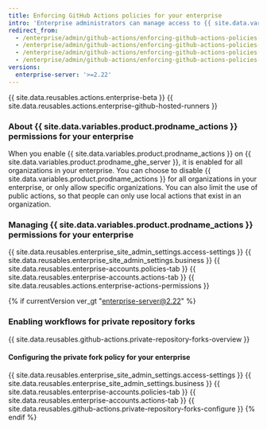 ```yaml
---
title: Enforcing GitHub Actions policies for your enterprise
intro: 'Enterprise administrators can manage access to {{ site.data.variables.product.prodname_actions }} in an enterprise.'
redirect_from:
  - /enterprise/admin/github-actions/enforcing-github-actions-policies-for-your-enterprise
  - /enterprise/admin/github-actions/enforcing-github-actions-policies-for-your-enterprise
  - /enterprise/admin/github-actions/enforcing-github-actions-policies-for-your-enterprise
  - /enterprise/admin/github-actions/enforcing-github-actions-policies-for-your-enterprise
versions:
  enterprise-server: '>=2.22'
---
```


{{ site.data.reusables.actions.enterprise-beta }}
{{ site.data.reusables.actions.enterprise-github-hosted-runners }}

### About {{ site.data.variables.product.prodname_actions }} permissions for your enterprise

When you enable {{ site.data.variables.product.prodname_actions }} on {{ site.data.variables.product.prodname_ghe_server }}, it is enabled for all organizations in your enterprise. You can choose to disable {{ site.data.variables.product.prodname_actions }} for all organizations in your enterprise, or only allow specific organizations. You can also limit the use of public actions, so that people can only use local actions that exist in an organization.

### Managing {{ site.data.variables.product.prodname_actions }} permissions for your enterprise

{{ site.data.reusables.enterprise_site_admin_settings.access-settings }}
{{ site.data.reusables.enterprise_site_admin_settings.business }}
{{ site.data.reusables.enterprise-accounts.policies-tab }}
{{ site.data.reusables.enterprise-accounts.actions-tab }}
{{ site.data.reusables.actions.enterprise-actions-permissions }}

{% if currentVersion ver_gt "enterprise-server@2.22" %}
### Enabling workflows for private repository forks

{{ site.data.reusables.github-actions.private-repository-forks-overview }}

#### Configuring the private fork policy for your enterprise

{{ site.data.reusables.enterprise_site_admin_settings.access-settings }}
{{ site.data.reusables.enterprise_site_admin_settings.business }}
{{ site.data.reusables.enterprise-accounts.policies-tab }}
{{ site.data.reusables.enterprise-accounts.actions-tab }}
{{ site.data.reusables.github-actions.private-repository-forks-configure }}
{% endif %}
